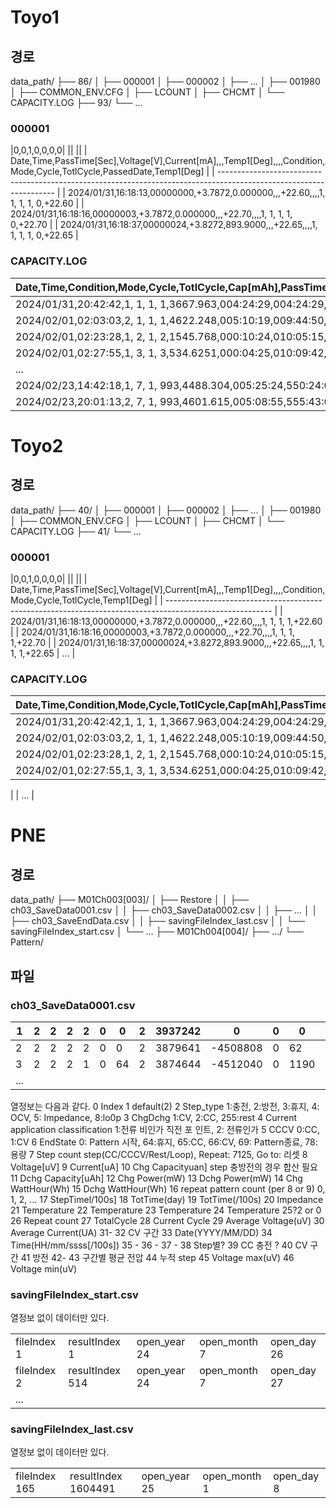 
# Toyo1
## 경로

data_path/
├── 86/
│   ├── 000001
│   ├── 000002
│   ├── ...
│   ├── 001980
│   ├── COMMON_ENV.CFG
│   ├── LCOUNT
│   ├── CHCMT
│   └── CAPACITY.LOG
├── 93/
└── ...

### 000001
|0,0,1,0,0,0,0|
||
||
| Date,Time,PassTime[Sec],Voltage[V],Current[mA],,,Temp1[Deg],,,,Condition,Mode,Cycle,TotlCycle,PassedDate,Temp1[Deg] |
| ------------------------------------------------------------------------------------------------------------------- |
| 2024/01/31,16:18:13,00000000,+3.7872,0.000000,,,+22.60,,,,1, 1, 1, 1, 0,+22.60                                      |
| 2024/01/31,16:18:16,00000003,+3.7872,0.000000,,,+22.70,,,,1, 1, 1, 1, 0,+22.70                                      |
| 2024/01/31,16:18:37,00000024,+3.8272,893.9000,,,+22.65,,,,1, 1, 1, 1, 0,+22.65                                      |

### CAPACITY.LOG

| Date,Time,Condition,Mode,Cycle,TotlCycle,Cap[mAh],PassTime,TotlPassTime,Pow[mWh],AveVolt[V],PeakVolt[V],,PeakTemp[Deg],Ocv,,Finish,DchCycle,PassedDate |
| ------------------------------------------------------------------------------------------------------------------------------------------------------ |
| 2024/01/31,20:42:42,1, 1, 1, 1,3667.963,004:24:29,004:24:29,15093.07,+4.1412,+4.5019,,+23.20,+3.7872,,Cur, 0, 0                                        |
| 2024/02/01,02:03:03,2, 1, 1, 1,4622.248,005:10:19,009:44:50,18135.83,+3.9237,+4.4618,,+23.15,+4.4893,,Vol, 1, 0                                        |
| 2024/02/01,02:23:28,1, 2, 1, 2,1545.768,000:10:24,010:05:15,6267.272,+4.0529,+4.1403,,+23.15,+3.4076,,Vol, 1, 0                                        |
| 2024/02/01,02:27:55,1, 3, 1, 3,534.6251,000:04:25,010:09:42,2205.787,+4.1236,+4.1603,,+23.25,+3.9867,,Vol, 1, 0                                        |
| ...
| 2024/02/23,14:42:18,1, 7, 1, 993,4488.304,005:25:24,550:24:05,18220.23,+4.0919,+4.5014,,+23.25,+3.5442,,Cur, 398, 22                                        |                                        |
| 2024/02/23,20:01:13,2, 7, 1, 993,4601.615,005:08:55,555:43:00,18108.13,+3.9353,+4.4598,,+23.25,+4.4898,,Vol, 399, 23                                        |

# Toyo2
## 경로

data_path/
├── 40/
│   ├── 000001
│   ├── 000002
│   ├── ...
│   ├── 001980
│   ├── COMMON_ENV.CFG
│   ├── LCOUNT
│   ├── CHCMT
│   └── CAPACITY.LOG
├── 41/
└── ...
### 000001
|0,0,1,0,0,0,0|
||
||
| Date,Time,PassTime[Sec],Voltage[V],Current[mA],,,Temp1[Deg],,,,Condition,Mode,Cycle,TotlCycle,Temp1[Deg] |
| -------------------------------------------------------------------------------------------------------- |
| 2024/01/31,16:18:13,00000000,+3.7872,0.000000,,,+22.60,,,,1, 1, 1, 1,+22.60                              |
| 2024/01/31,16:18:16,00000003,+3.7872,0.000000,,,+22.70,,,,1, 1, 1, 1,+22.70                              |
| 2024/01/31,16:18:37,00000024,+3.8272,893.9000,,,+22.65,,,,1, 1, 1, 1,+22.65                              | ...
|

### CAPACITY.LOG

| Date,Time,Condition,Mode,Cycle,TotlCycle,Cap[mAh],PassTime,TotlPassTime,Pow[mWh],AveVolt[V],PeakVolt[V],,PeakTemp[Deg],Ocv,,Finish |
| ---------------------------------------------------------------------------------------------------------------------------------- |
| 2024/01/31,20:42:42,1, 1, 1, 1,3667.963,004:24:29,004:24:29,15093.07,+4.1412,+4.5019,,+23.20,+3.7872,,Cur                          |
| 2024/02/01,02:03:03,2, 1, 1, 1,4622.248,005:10:19,009:44:50,18135.83,+3.9237,+4.4618,,+23.15,+4.4893,,Vol                          |
| 2024/02/01,02:23:28,1, 2, 1, 2,1545.768,000:10:24,010:05:15,6267.272,+4.0529,+4.1403,,+23.15,+3.4076,,Vol                          |
| 2024/02/01,02:27:55,1, 3, 1, 3,534.6251,000:04:25,010:09:42,2205.787,+4.1236,+4.1603,,+23.25,+3.9867,,Vol                          
|
| ...
|



# PNE
## 경로

data_path/
├── M01Ch003[003]/
│   ├── Restore
│   │   ├── ch03_SaveData0001.csv
│   │   ├── ch03_SaveData0002.csv
│   │   ├── ...
│   │   ├── ch03_SaveEndData.csv
│   │   ├── savingFileIndex_last.csv
│   │   └── savingFileIndex_start.csv
│   └── ...
├── M01Ch004[004]/
├── .../
└── Pattern/

## 파일

### ch03_SaveData0001.csv

| 1   | 2   | 2   | 2   | 2   | 0   | 0   | 2   | 3937242 | 0        | 0   | 0    | 0   | 0     | 0   | 0   | 0   | 0   | 0   | 0   | 0     | 44151 | 44151 | 44151 | 0     | 0   | 0   | 1   | 1   | 0       | 0        | 0   | 0   | 20240726 | 1.53E+08 | 0   | 0   | 0   | 0   | 0   | 0   | 0    | 0   | 3737242 | 1   | 3937242 | 3937242 |
| --- | --- | --- | --- | --- | --- | --- | --- | ------- | -------- | --- | ---- | --- | ----- | --- | --- | --- | --- | --- | --- | ----- | ----- | ----- | ----- | ----- | --- | --- | --- | --- | ------- | -------- | --- | --- | -------- | -------- | --- | --- | --- | --- | --- | --- | ---- | --- | ------- | --- | ------- | ------- |
| 2   | 2   | 2   | 2   | 2   | 0   | 0   | 2   | 3879641 | -4508808 | 0   | 62   | 0   | 17492 | 0   | 0   | 0   | 10  | 0   | 10  | 0     | 44151 | 44151 | 44151 | 0     | 0   | 0   | 1   | 1   | 0       | 0        | 0   | 0   | 20240726 | 1.53E+08 | 0   | 0   | 0   | 10  | 0   | 0   | 62   | 0   | 3879641 | 1   | 3879641 | 3879641 |
| 3   | 2   | 2   | 2   | 1   | 0   | 64  | 2   | 3874644 | -4512040 | 0   | 1190 | 0   | 17482 | 0   | 4   | 0   | 100 | 0   | 100 | 14116 | 44151 | 44151 | 44151 | 44100 | 0   | 0   | 1   | 1   | 3875900 | -4511500 | 0   | 0   | 20240726 | 1.53E+08 | 0   | 0   | 0   | 100 | 0   | 0   | 1190 | 0   | 3873851 | 1   | 3874644 | 3873851 |
| ... |     |     |     |     |     |     |     |         |          |     |      |     |       |     |     |     |     |     |     |       |       |       |       |       |     |     |     |     |         |          |     |     |          |          |     |     |     |     |     |     |      |     |         |     |         |         |

열정보는 다음과 같다.
0 Index 1 default(2) 2 Step_type 1:충전, 2:방전, 3:휴지, 4: OCV, 5: Impedance, 8:lo0p 3 ChgDchg 1:CV, 2:CC, 255:rest 4 Current application classification 1:전류 비인가 직전 포 인트, 2: 전류인가 5 CCCV 0:CC, 1:CV 6 EndState 0: Pattern 시작, 64:휴지, 65:CC, 66:CV, 69: Pattern종료, 78:용량 7 Step count step(CC/CCCV/Rest/Loop), Repeat: 7125, Go to: 리셋 8 Voltage[uV] 9 Current[uA] 10 Chg Capacityuan] step 충방전의 경우 합산 필요 11 Dchg Capacity[uAh] 12 Chg Power(mW) 13 Dchg Power(mW) 14 Chg WattHour(Wh) 15 Dchg WattHour(Wh) 16 repeat pattern count (per 8 or 9) 0, 1, 2, ... 17 StepTimel/100s] 18 TotTime(day) 19 TotTime(/100s) 20 Impedance 21 Temperature 22 Temperature 23 Temperature 24 Temperature 25?2 or 0 26 Repeat count 27 TotalCycle 28 Current Cycle 29 Average Voltage(uV) 30 Average Current(UA) 31- 32 CV 구간 33 Date(YYYY/MM/DD) 34 Time(HH/mm/ssss[/100s]) 35 - 36 - 37 - 38 Step별? 39 CC 충전 ? 40 CV 구간 41 방전 42- 43 구간별 평균 전압 44 누적 step 45 Voltage max(uV) 46 Voltage min(uV)

### savingFileIndex_start.csv
열정보 없이 데이터만 있다.

|             |                 |              |              |             |
| ----------- | --------------- | ------------ | ------------ | ----------- |
| fileIndex 1 | resultIndex 1   | open_year 24 | open_month 7 | open_day 26 |
| fileIndex 2 | resultIndex 514 | open_year 24 | open_month 7 | open_day 27 |
| ...         |                 |              |              |             |

### savingFileIndex_last.csv
열정보 없이 데이터만 있다.

|               |                     |              |              |            |
| ------------- | ------------------- | ------------ | ------------ | ---------- |
| fileIndex 165 | resultIndex 1604491 | open_year 25 | open_month 1 | open_day 8 |